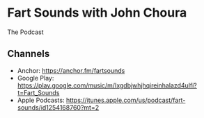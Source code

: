 # Fart Sounds with John Choura
The Podcast

## Channels
- Anchor: https://anchor.fm/fartsounds
- Google Play: https://play.google.com/music/m/Ixgdbjwhjhqireinhalazd4ulfi?t=Fart_Sounds
- Apple Podcasts: https://itunes.apple.com/us/podcast/fart-sounds/id1254168760?mt=2
